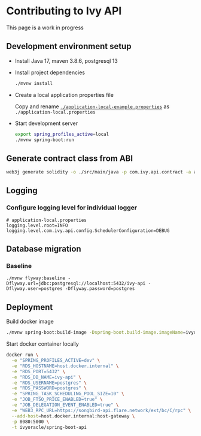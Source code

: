 # Contributing to Ivy API

This page is a work in progress

## Development environment setup

- Install Java 17, maven 3.8.6, postgresql 13
- Install project dependencies

  ```sh
  ./mvnw install
  ```

- Create a local application properties file

  Copy and rename [`./application-local-example.properties`](./src/main/resources/application-local-example.properties) as `./application-local.properties`

- Start development server

  ```sh
  export spring_profiles_active=local
  ./mvnw spring-boot:run
  ```

## Generate contract class from ABI

```sh
web3j generate solidity -o ./src/main/java -p com.ivy.api.contract -a abi/PriceSubmitter.abi
```

## Logging

### Configure logging level for individual logger

```properties
# application-local.properties
logging.level.root=INFO
logging.level.com.ivy.api.config.SchedulerConfiguration=DEBUG
```

## Database migration

### Baseline

```
./mvnw flyway:baseline -Dflyway.url=jdbc:postgresql://localhost:5432/ivy-api -Dflyway.user=postgres -Dflyway.password=postgres
```

## Deployment

Build docker image

```sh
./mvnw spring-boot:build-image -Dspring-boot.build-image.imageName=ivyoracle/spring-boot-api
```

Start docker container locally

```sh
docker run \
  -e "SPRING_PROFILES_ACTIVE=dev" \
  -e "RDS_HOSTNAME=host.docker.internal" \
  -e "RDS_PORT=5432" \
  -e "RDS_DB_NAME=ivy-api" \
  -e "RDS_USERNAME=postgres" \
  -e "RDS_PASSWORD=postgres" \
  -e "SPRING_TASK_SCHEDULING_POOL_SIZE=10" \
  -e "JOB_FTSO_PRICE_ENABLED=true" \
  -e "JOB_DELEGATION_EVENT_ENABLED=true" \
  -e "WEB3_RPC_URL=https://songbird-api.flare.network/ext/bc/C/rpc" \
  --add-host=host.docker.internal:host-gateway \
  -p 8080:5000 \
  -t ivyoracle/spring-boot-api
```
